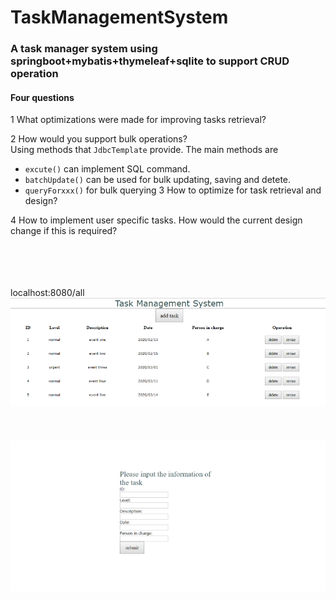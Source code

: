 # TaskManagementSystem
### A task manager system using springboot+mybatis+thymeleaf+sqlite to support CRUD operation<br>
#### Four questions<br>
1 What optimizations were made for improving tasks retrieval?<br>

2 How would you support bulk operations?<br>
  Using methods that `JdbcTemplate` provide. The main methods are 
* `excute()` can implement SQL command.
* `batchUpdate()` can be used for bulk updating, saving and detete.
* `queryForxxx()` for bulk querying
3 How to optimize for task retrieval and design?<br>

4 How to implement user specific tasks. How would the current design change if this is required?<br>

<br><br><br><br>
localhost:8080/all
![main page](https://github.com/wkwkgood5/TaskManagementSystem/blob/master/pic/mainpage.png)<br><br>
<br><br>![add page](https://github.com/wkwkgood5/TaskManagementSystem/blob/master/pic/add.png)
